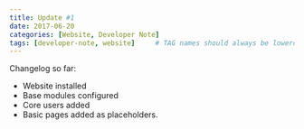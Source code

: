 ```yaml
---
title: Update #1
date: 2017-06-20
categories: [Website, Developer Note]
tags: [developer-note, website]     # TAG names should always be lowercase
---
```

Changelog so far:

 - Website installed
 - Base modules configured
 - Core users added
 - Basic pages added as placeholders.
